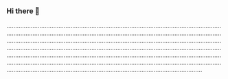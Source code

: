 ### Hi there 👋

.........................................................................................................................................................................................................................................................................................................................................................................................................................................................................................................................................................................................................................................................................................................................................................................................................................................................................................